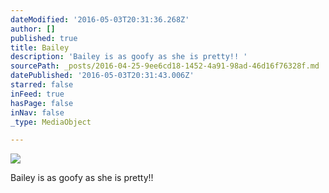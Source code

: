 ```yaml
---
dateModified: '2016-05-03T20:31:36.268Z'
author: []
published: true
title: Bailey
description: 'Bailey is as goofy as she is pretty!! '
sourcePath: _posts/2016-04-25-9ee6cd18-1452-4a91-98ad-46d16f76328f.md
datePublished: '2016-05-03T20:31:43.006Z'
starred: false
inFeed: true
hasPage: false
inNav: false
_type: MediaObject

---
```

![](https://the-grid-user-content.s3-us-west-2.amazonaws.com/92b5a7d2-b9f1-49e4-97a0-afda3a7ef1ca.jpg)

Bailey is as goofy as she is pretty!!